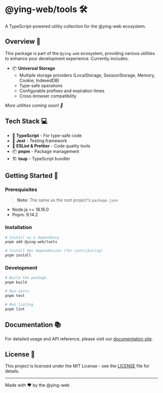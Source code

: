 # @ying-web/tools 🛠️

A TypeScript-powered utility collection for the @ying-web ecosystem.

## Overview 🌟

This package is part of the `@ying-web` ecosystem, providing various utilities to enhance your development experience. Currently includes:

-   📦 **Universal Storage**
    -   Multiple storage providers (LocalStorage, SessionStorage, Memory, Cookie, IndexedDB)
    -   Type-safe operations
    -   Configurable prefixes and expiration times
    -   Cross-browser compatibility

_More utilities coming soon! 🚀_

## Tech Stack 💻

-   📘 **TypeScript** - For type-safe code
-   🧪 **Jest** - Testing framework
-   🎯 **ESLint & Prettier** - Code quality tools
-   📦 **pnpm** - Package management
-   🏗️ **tsup** - TypeScript bundler

## Getting Started 🎯

### Prerequisites

> **Note:** The same as the root project's `package.json`

-   Node.js >= 18.16.0
-   Pnpm: 9.14.2

### Installation

```bash
# Install as a dependency
pnpm add @ying-web/tools

# Install dev dependencies (for contributing)
pnpm install
```

### Development

```bash
# Build the package
pnpm build

# Run tests
pnpm test

# Run linting
pnpm lint
```

## Documentation 📚

For detailed usage and API reference, please visit our [documentation site](https://ying-web-docs.vercel.app/tools).

## License 📄

This project is licensed under the MIT License - see the [LICENSE](LICENSE) file for details.

---

Made with ❤️ by the @ying-web
